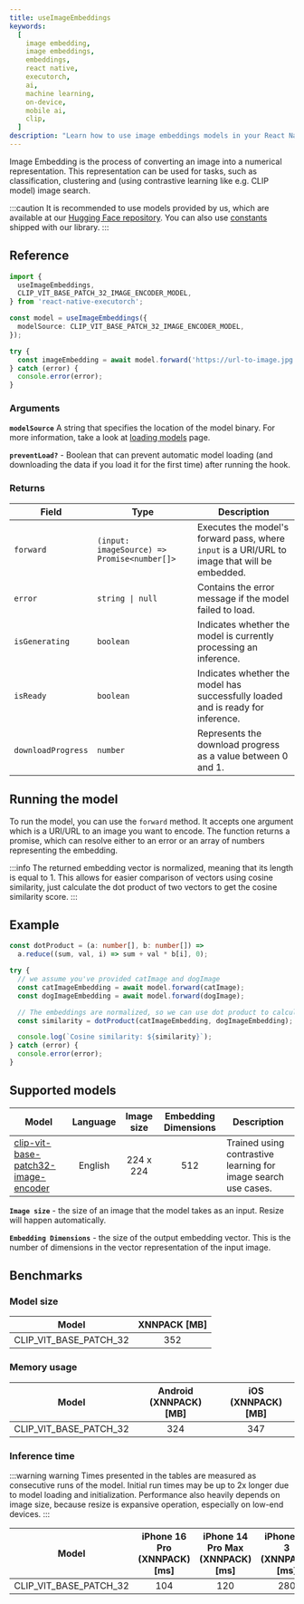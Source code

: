 ```yaml
---
title: useImageEmbeddings
keywords:
  [
    image embedding,
    image embeddings,
    embeddings,
    react native,
    executorch,
    ai,
    machine learning,
    on-device,
    mobile ai,
    clip,
  ]
description: "Learn how to use image embeddings models in your React Native applications with React Native ExecuTorch's useImageEmbeddings hook."
---
```


Image Embedding is the process of converting an image into a numerical representation. This representation can be used for tasks, such as classification, clustering and (using contrastive learning like e.g. CLIP model) image search.

:::caution
It is recommended to use models provided by us, which are available at our [Hugging Face repository](https://huggingface.co/software-mansion/react-native-executorch-clip-vit-base-patch32). You can also use [constants](https://github.com/software-mansion/react-native-executorch/blob/main/packages/react-native-executorch/src/constants/modelUrls.ts) shipped with our library.
:::

## Reference

```typescript
import {
  useImageEmbeddings,
  CLIP_VIT_BASE_PATCH_32_IMAGE_ENCODER_MODEL,
} from 'react-native-executorch';

const model = useImageEmbeddings({
  modelSource: CLIP_VIT_BASE_PATCH_32_IMAGE_ENCODER_MODEL,
});

try {
  const imageEmbedding = await model.forward('https://url-to-image.jpg');
} catch (error) {
  console.error(error);
}
```

### Arguments

**`modelSource`**
A string that specifies the location of the model binary. For more information, take a look at [loading models](../../01-fundamentals/02-loading-models.md) page.

**`preventLoad?`** - Boolean that can prevent automatic model loading (and downloading the data if you load it for the first time) after running the hook.

### Returns

| Field              | Type                                        | Description                                                                                   |
| ------------------ | ------------------------------------------- | --------------------------------------------------------------------------------------------- |
| `forward`          | `(input: imageSource) => Promise<number[]>` | Executes the model's forward pass, where `input` is a URI/URL to image that will be embedded. |
| `error`            | <code>string &#124; null</code>             | Contains the error message if the model failed to load.                                       |
| `isGenerating`     | `boolean`                                   | Indicates whether the model is currently processing an inference.                             |
| `isReady`          | `boolean`                                   | Indicates whether the model has successfully loaded and is ready for inference.               |
| `downloadProgress` | `number`                                    | Represents the download progress as a value between 0 and 1.                                  |

## Running the model

To run the model, you can use the `forward` method. It accepts one argument which is a URI/URL to an image you want to encode. The function returns a promise, which can resolve either to an error or an array of numbers representing the embedding.

:::info
The returned embedding vector is normalized, meaning that its length is equal to 1. This allows for easier comparison of vectors using cosine similarity, just calculate the dot product of two vectors to get the cosine similarity score.
:::

## Example

```typescript
const dotProduct = (a: number[], b: number[]) =>
  a.reduce((sum, val, i) => sum + val * b[i], 0);

try {
  // we assume you've provided catImage and dogImage
  const catImageEmbedding = await model.forward(catImage);
  const dogImageEmbedding = await model.forward(dogImage);

  // The embeddings are normalized, so we can use dot product to calculate cosine similarity
  const similarity = dotProduct(catImageEmbedding, dogImageEmbedding);

  console.log(`Cosine similarity: ${similarity}`);
} catch (error) {
  console.error(error);
}
```

## Supported models

| Model                                                                                      | Language | Image size | Embedding Dimensions | Description                                                    |
| ------------------------------------------------------------------------------------------ | :------: | :--------: | :------------------: | -------------------------------------------------------------- |
| [clip-vit-base-patch32-image-encoder](https://huggingface.co/openai/clip-vit-base-patch32) | English  | 224 x 224  |         512          | Trained using contrastive learning for image search use cases. |

**`Image size`** - the size of an image that the model takes as an input. Resize will happen automatically.

**`Embedding Dimensions`** - the size of the output embedding vector. This is the number of dimensions in the vector representation of the input image.

## Benchmarks

### Model size

| Model                  | XNNPACK [MB] |
| ---------------------- | :----------: |
| CLIP_VIT_BASE_PATCH_32 |     352      |

### Memory usage

| Model                  | Android (XNNPACK) [MB] | iOS (XNNPACK) [MB] |
| ---------------------- | :--------------------: | :----------------: |
| CLIP_VIT_BASE_PATCH_32 |          324           |        347         |

### Inference time

:::warning warning
Times presented in the tables are measured as consecutive runs of the model. Initial run times may be up to 2x longer due to model loading and initialization. Performance also heavily depends on image size, because resize is expansive operation, especially on low-end devices.
:::

| Model                  | iPhone 16 Pro (XNNPACK) [ms] | iPhone 14 Pro Max (XNNPACK) [ms] | iPhone SE 3 (XNNPACK) [ms] | Samsung Galaxy S24 (XNNPACK) [ms] |
| ---------------------- | :--------------------------: | :------------------------------: | :------------------------: | :-------------------------------: |
| CLIP_VIT_BASE_PATCH_32 |             104              |               120                |            280             |                265                |
